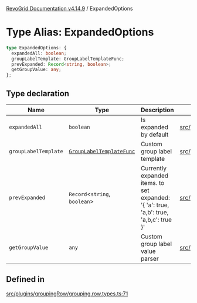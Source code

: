 [RevoGrid Documentation v4.14.9](README.md) / ExpandedOptions

# Type Alias: ExpandedOptions

```ts
type ExpandedOptions: {
  expandedAll: boolean;
  groupLabelTemplate: GroupLabelTemplateFunc;
  prevExpanded: Record<string, boolean>;
  getGroupValue: any;
};
```

## Type declaration

| Name | Type | Description | Defined in |
| ------ | ------ | ------ | ------ |
| `expandedAll` | `boolean` | Is expanded by default | [src/plugins/groupingRow/grouping.row.types.ts:80](https://github.com/revolist/revogrid/blob/6c3c52a081bcade371a3f5576e4e5805c6bbce5c/src/plugins/groupingRow/grouping.row.types.ts#L80) |
| `groupLabelTemplate` | [`GroupLabelTemplateFunc`](TypeAlias.GroupLabelTemplateFunc.md) | Custom group label template | [src/plugins/groupingRow/grouping.row.types.ts:89](https://github.com/revolist/revogrid/blob/6c3c52a081bcade371a3f5576e4e5805c6bbce5c/src/plugins/groupingRow/grouping.row.types.ts#L89) |
| `prevExpanded` | `Record`\<`string`, `boolean`\> | Currently expanded items. to set expanded: '{ 'a': true, 'a,b': true, 'a,b,c': true }' | [src/plugins/groupingRow/grouping.row.types.ts:75](https://github.com/revolist/revogrid/blob/6c3c52a081bcade371a3f5576e4e5805c6bbce5c/src/plugins/groupingRow/grouping.row.types.ts#L75) |
| `getGroupValue` | `any` | Custom group label value parser | [src/plugins/groupingRow/grouping.row.types.ts:85](https://github.com/revolist/revogrid/blob/6c3c52a081bcade371a3f5576e4e5805c6bbce5c/src/plugins/groupingRow/grouping.row.types.ts#L85) |

## Defined in

[src/plugins/groupingRow/grouping.row.types.ts:71](https://github.com/revolist/revogrid/blob/6c3c52a081bcade371a3f5576e4e5805c6bbce5c/src/plugins/groupingRow/grouping.row.types.ts#L71)
